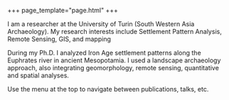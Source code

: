 +++
page_template="page.html"
+++

I am a researcher at the University of Turin (South Western Asia Archaeology). My research interests include Settlement Pattern Analysis, Remote Sensing, GIS, and mapping

During my Ph.D. I analyzed Iron Age settlement patterns along the Euphrates river in ancient Mesopotamia. I used a landscape archaeology approach, also integrating geomorphology, remote sensing, quantitative and spatial analyses.

Use the menu at the top to navigate between publications, talks, etc.